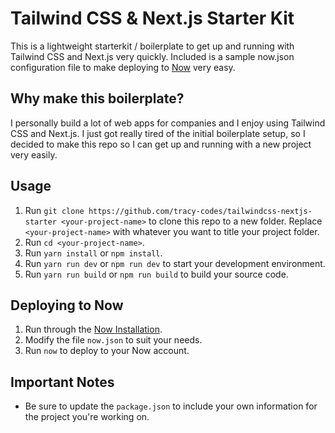 # Tailwind CSS & Next.js Starter Kit

This is a lightweight starterkit / boilerplate to get up and running with Tailwind CSS and Next.js very quickly. Included is a sample now.json configuration file to make deploying to [Now](https://zeit.co/now) very easy.

## Why make this boilerplate?

I personally build a lot of web apps for companies and I enjoy using Tailwind CSS and Next.js. I just got really tired of the initial boilerplate setup, so I decided to make this repo so I can get up and running with a new project very easily.

## Usage

1. Run `git clone https://github.com/tracy-codes/tailwindcss-nextjs-starter <your-project-name>` to clone this repo to a new folder. Replace `<your-project-name>` with whatever you want to title your project folder.
2. Run `cd <your-project-name>`.
3. Run `yarn install` or `npm install`.
4. Run `yarn run dev` or `npm run dev` to start your development environment.
5. Run `yarn run build` or `npm run build` to build your source code.

## Deploying to Now

1. Run through the [Now Installation](https://zeit.co/docs/v2/getting-started/installation/).
2. Modify the file `now.json` to suit your needs.
3. Run `now` to deploy to your Now account.

## Important Notes

- Be sure to update the `package.json` to include your own information for the project you're working on.
